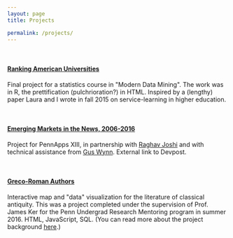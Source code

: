 ```yaml
---
layout: page
title: Projects

permalink: /projects/
---
```


<p>&nbsp;</p>

#### [Ranking American Universities](/projects/ranking-us-universities.html)
Final project for a statistics course in "Modern Data Mining". The work was in R, the prettification (pulchrioration?) in HTML. Inspired by a (lengthy) paper Laura and I wrote in fall 2015 on service-learning in higher education.

<p>&nbsp;</p>

#### [Emerging Markets in the News, 2006-2016](http://devpost.com/software/emerging-markets-in-the-news-2006-2016)
Project for PennApps XIII, in partnership with [Raghav Joshi](https://raghavjoshi.firebaseapp.com/) and with technical assistance from [Gus Wynn](http://guswynn.github.io/). External link to Devpost.

<p>&nbsp;</p>

#### [Greco-Roman Authors](/projects/greco-roman-authors/overview.html)
Interactive map and "data" visualization for the literature of classical antiquity. This was a project completed under the supervision of Prof. James Ker for the Penn Undergrad Research Mentoring program in summer 2016. HTML, JavaScript, SQL. (You can read more about the project background [here](/projects/greco-roman-authors/background).)
